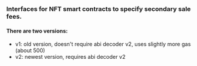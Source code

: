### Interfaces for NFT smart contracts to specify secondary sale fees.

#### There are two versions:
- v1: old version, doesn't require abi decoder v2, uses slightly more gas (about 500)
- v2: newest version, requires abi decoder v2
